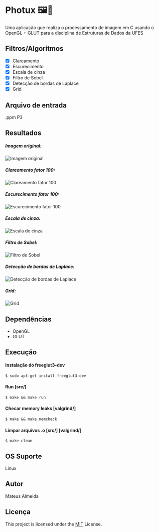 # Photux 🖼️🐧

Uma aplicação que realiza o processamento de imagem em C usando o OpenGL + GLUT para a disciplina de Estruturas de Dados da UFES

## Filtros/Algoritmos

- [x] Clareamento
- [x] Escurecimento
- [x] Escala de cinza
- [x] Filtro de Sobel
- [x] Detecção de bordas de Laplace
- [x] Grid

## Arquivo de entrada

<img>.ppm P3

## Resultados

##### Imagem original:

![Imagem original](https://imgur.com/Wt5IYOw.png)

##### Clareamento fator 100:
![Clareamento fator 100](https://imgur.com/uKHZz5T.png)

##### Escurecimento fator 100:
![Escurecimento fator 100](https://imgur.com/zeyVfag.png)

##### Escala de cinza:
![Escala de cinza](https://imgur.com/mDzxAdl.png)

##### Filtro de Sobel:
![Filtro de Sobel](https://imgur.com/zJEpvVW.png)

##### Detecção de bordas de Laplace:
![Detecção de bordas de Laplace](https://imgur.com/2TMpP5B.png)

##### Grid:
![Grid](https://imgur.com/ZiNx200.png)

## Dependências

 - OpenGL
 - GLUT

## Execução

#### Instalação do freeglut3-dev

```$ sudo apt-get install freeglut3-dev```

#### Run [src/]

```$ make && make run```

#### Checar memory leaks [valgrind/]

```$ make && make memcheck```

#### Limpar arquivos .o [src/] [valgrind/]
 
```$ make clean```

## OS Suporte

Linux

## Autor

Mateus Almeida

## Licença

This project is licensed under the [MIT](https://github.com/imsouza/photux/blob/main/LICENSE) License.